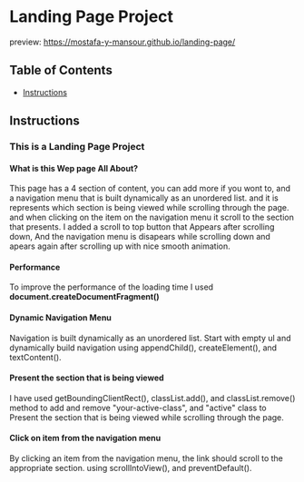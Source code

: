 # Landing Page Project

preview: https://mostafa-y-mansour.github.io/landing-page/

## Table of Contents

* [Instructions](#instructions)

## Instructions

### This is a **Landing Page Project**

#### What is this Wep page All About?
This page has a 4 section of content, you can add more if you wont to, and a navigation menu that is built dynamically as an unordered list. and it is represents which section is being viewed while scrolling through the page. and when clicking on the item on the navigation menu it scroll to the section that presents. I added a scroll to top button that Appears after scrolling down,
And the navigation menu is disapears while scrolling down and apears again after scrolling up with nice smooth animation.

#### Performance

To improve the performance of the loading time I used **document.createDocumentFragment()**

#### Dynamic Navigation Menu
Navigation is built dynamically as an unordered list. Start with empty ul and dynamically build navigation using appendChild(), createElement(), and textContent().

#### Present the section that is being viewed

I have used getBoundingClientRect(), classList.add(), and classList.remove() method to add and remove "your-active-class", and "active" class to Present the section that is being viewed while scrolling through the page.

#### Click on item from the navigation menu 

By clicking an item from the navigation menu, the link should scroll to the appropriate section. using scrollIntoView(), and preventDefault().
